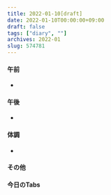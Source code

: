 ```yaml
---
title: 2022-01-10[draft]
date: 2022-01-10T00:00:00+09:00
draft: false
tags: ["diary", ""]
archives: 2022-01
slug: 574781
---
```

#### 午前
- 
#### 午後
- 
#### 体調
- 
#### その他
#### 今日のTabs